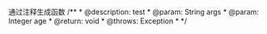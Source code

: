 通过注释生成函数
 /**
     *   @description: test
     *   @param: String args
     *   @param: Integer age
     *   @return: void
     *   @throws: Exception
     * */ 
